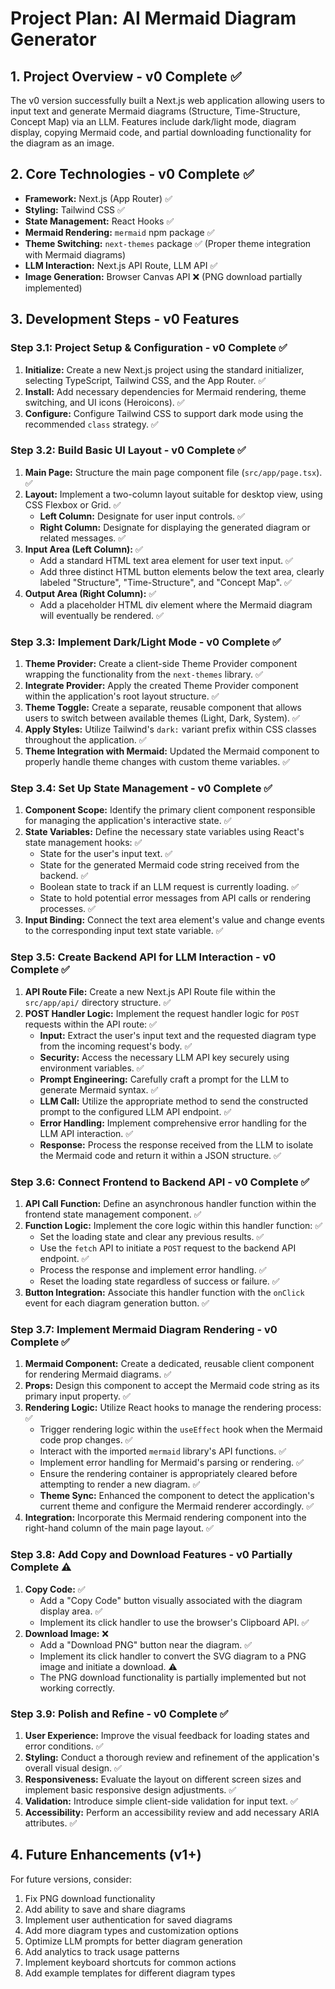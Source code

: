 # Project Plan: AI Mermaid Diagram Generator

## 1. Project Overview - v0 Complete ✅

The v0 version successfully built a Next.js web application allowing users to input text and generate Mermaid diagrams (Structure, Time-Structure, Concept Map) via an LLM. Features include dark/light mode, diagram display, copying Mermaid code, and partial downloading functionality for the diagram as an image.

## 2. Core Technologies - v0 Complete ✅

* **Framework:** Next.js (App Router) ✅
* **Styling:** Tailwind CSS ✅
* **State Management:** React Hooks ✅
* **Mermaid Rendering:** `mermaid` npm package ✅
* **Theme Switching:** `next-themes` package ✅ (Proper theme integration with Mermaid diagrams)
* **LLM Interaction:** Next.js API Route, LLM API ✅
* **Image Generation:** Browser Canvas API ❌ (PNG download partially implemented)

## 3. Development Steps - v0 Features

### Step 3.1: Project Setup & Configuration - v0 Complete ✅

1.  **Initialize:** Create a new Next.js project using the standard initializer, selecting TypeScript, Tailwind CSS, and the App Router. ✅
2.  **Install:** Add necessary dependencies for Mermaid rendering, theme switching, and UI icons (Heroicons). ✅
3.  **Configure:** Configure Tailwind CSS to support dark mode using the recommended `class` strategy. ✅

### Step 3.2: Build Basic UI Layout - v0 Complete ✅

1.  **Main Page:** Structure the main page component file (`src/app/page.tsx`). ✅
2.  **Layout:** Implement a two-column layout suitable for desktop view, using CSS Flexbox or Grid. ✅
    * **Left Column:** Designate for user input controls. ✅
    * **Right Column:** Designate for displaying the generated diagram or related messages. ✅
3.  **Input Area (Left Column):** ✅
    * Add a standard HTML text area element for user text input. ✅
    * Add three distinct HTML button elements below the text area, clearly labeled "Structure", "Time-Structure", and "Concept Map". ✅
4.  **Output Area (Right Column):** ✅
    * Add a placeholder HTML div element where the Mermaid diagram will eventually be rendered. ✅

### Step 3.3: Implement Dark/Light Mode - v0 Complete ✅

1.  **Theme Provider:** Create a client-side Theme Provider component wrapping the functionality from the `next-themes` library. ✅
2.  **Integrate Provider:** Apply the created Theme Provider component within the application's root layout structure. ✅
3.  **Theme Toggle:** Create a separate, reusable component that allows users to switch between available themes (Light, Dark, System). ✅
4.  **Apply Styles:** Utilize Tailwind's `dark:` variant prefix within CSS classes throughout the application. ✅
5.  **Theme Integration with Mermaid:** Updated the Mermaid component to properly handle theme changes with custom theme variables. ✅

### Step 3.4: Set Up State Management - v0 Complete ✅

1.  **Component Scope:** Identify the primary client component responsible for managing the application's interactive state. ✅
2.  **State Variables:** Define the necessary state variables using React's state management hooks: ✅
    * State for the user's input text. ✅
    * State for the generated Mermaid code string received from the backend. ✅
    * Boolean state to track if an LLM request is currently loading. ✅
    * State to hold potential error messages from API calls or rendering processes. ✅
3.  **Input Binding:** Connect the text area element's value and change events to the corresponding input text state variable. ✅

### Step 3.5: Create Backend API for LLM Interaction - v0 Complete ✅

1.  **API Route File:** Create a new Next.js API Route file within the `src/app/api/` directory structure. ✅
2.  **POST Handler Logic:** Implement the request handler logic for `POST` requests within the API route: ✅
    * **Input:** Extract the user's input text and the requested diagram type from the incoming request's body. ✅
    * **Security:** Access the necessary LLM API key securely using environment variables. ✅
    * **Prompt Engineering:** Carefully craft a prompt for the LLM to generate Mermaid syntax. ✅
    * **LLM Call:** Utilize the appropriate method to send the constructed prompt to the configured LLM API endpoint. ✅
    * **Error Handling:** Implement comprehensive error handling for the LLM API interaction. ✅
    * **Response:** Process the response received from the LLM to isolate the Mermaid code and return it within a JSON structure. ✅

### Step 3.6: Connect Frontend to Backend API - v0 Complete ✅

1.  **API Call Function:** Define an asynchronous handler function within the frontend state management component. ✅
2.  **Function Logic:** Implement the core logic within this handler function: ✅
    * Set the loading state and clear any previous results. ✅
    * Use the `fetch` API to initiate a `POST` request to the backend API endpoint. ✅
    * Process the response and implement error handling. ✅
    * Reset the loading state regardless of success or failure. ✅
3.  **Button Integration:** Associate this handler function with the `onClick` event for each diagram generation button. ✅

### Step 3.7: Implement Mermaid Diagram Rendering - v0 Complete ✅

1.  **Mermaid Component:** Create a dedicated, reusable client component for rendering Mermaid diagrams. ✅
2.  **Props:** Design this component to accept the Mermaid code string as its primary input property. ✅
3.  **Rendering Logic:** Utilize React hooks to manage the rendering process: ✅
    * Trigger rendering logic within the `useEffect` hook when the Mermaid code prop changes. ✅
    * Interact with the imported `mermaid` library's API functions. ✅
    * Implement error handling for Mermaid's parsing or rendering. ✅
    * Ensure the rendering container is appropriately cleared before attempting to render a new diagram. ✅
    * **Theme Sync:** Enhanced the component to detect the application's current theme and configure the Mermaid renderer accordingly. ✅
4.  **Integration:** Incorporate this Mermaid rendering component into the right-hand column of the main page layout. ✅

### Step 3.8: Add Copy and Download Features - v0 Partially Complete ⚠️

1.  **Copy Code:** ✅
    * Add a "Copy Code" button visually associated with the diagram display area. ✅
    * Implement its click handler to use the browser's Clipboard API. ✅
2.  **Download Image:** ❌
    * Add a "Download PNG" button near the diagram. ✅
    * Implement its click handler to convert the SVG diagram to a PNG image and initiate a download. ⚠️
    * The PNG download functionality is partially implemented but not working correctly.

### Step 3.9: Polish and Refine - v0 Complete ✅

1.  **User Experience:** Improve the visual feedback for loading states and error conditions. ✅
2.  **Styling:** Conduct a thorough review and refinement of the application's overall visual design. ✅
3.  **Responsiveness:** Evaluate the layout on different screen sizes and implement basic responsive design adjustments. ✅
4.  **Validation:** Introduce simple client-side validation for input text. ✅
5.  **Accessibility:** Perform an accessibility review and add necessary ARIA attributes. ✅

## 4. Future Enhancements (v1+)

For future versions, consider:

1. Fix PNG download functionality
2. Add ability to save and share diagrams
3. Implement user authentication for saved diagrams
4. Add more diagram types and customization options
5. Optimize LLM prompts for better diagram generation
6. Add analytics to track usage patterns
7. Implement keyboard shortcuts for common actions
8. Add example templates for different diagram types